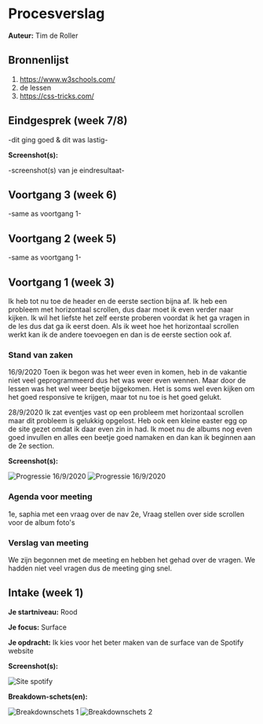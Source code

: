 # Procesverslag
**Auteur:** Tim de Roller



## Bronnenlijst
1. https://www.w3schools.com/
2. de lessen
3. https://css-tricks.com/



## Eindgesprek (week 7/8)

-dit ging goed & dit was lastig-

**Screenshot(s):**

-screenshot(s) van je eindresultaat-



## Voortgang 3 (week 6)

-same as voortgang 1-



## Voortgang 2 (week 5)

-same as voortgang 1-



## Voortgang 1 (week 3)

Ik heb tot nu toe de header en de eerste section bijna af. Ik heb een probleem met horizontaal scrollen, dus daar moet ik even verder naar kijken. Ik wil het liefste het zelf eerste proberen voordat ik het ga vragen in de les dus dat ga ik eerst doen. Als ik weet hoe het horizontaal scrollen werkt kan ik de andere toevoegen en dan is de eerste section ook af.

### Stand van zaken

16/9/2020 Toen ik begon was het weer even in komen, heb in de vakantie niet veel geprogrammeerd dus het was weer even wennen. Maar door de lessen was het wel weer beetje bijgekomen.
Het is soms wel even kijken om het goed responsive te krijgen, maar tot nu toe is het goed gelukt.

28/9/2020 Ik zat eventjes vast op een probleem met horizontaal scrollen maar dit probleem is gelukkig opgelost. Heb ook een kleine easter egg op de site gezet omdat ik daar even zin in had. Ik moet nu de albums nog even goed invullen en alles een beetje goed namaken en dan kan ik beginnen aan de 2e section.

**Screenshot(s):**

![Progressie 16/9/2020](images/prog1.PNG)
![Progressie 16/9/2020](images/prog2.PNG)

### Agenda voor meeting

1e, saphia met een vraag over de nav
2e, Vraag stellen over side scrollen voor de album foto's

### Verslag van meeting

We zijn begonnen met de meeting en hebben het gehad over de vragen. We hadden niet veel vragen dus de meeting ging snel.

## Intake (week 1)

**Je startniveau:** Rood

**Je focus:** Surface

**Je opdracht:** Ik kies voor het beter maken van de surface van de Spotify website

**Screenshot(s):**

![Site spotify](images/spotifysite.png)

**Breakdown-schets(en):**

![Breakdownschets 1](images/spotifymobiel.svg)
![Breakdownschets 2](images/spotifymobielbreakdown.svg)
